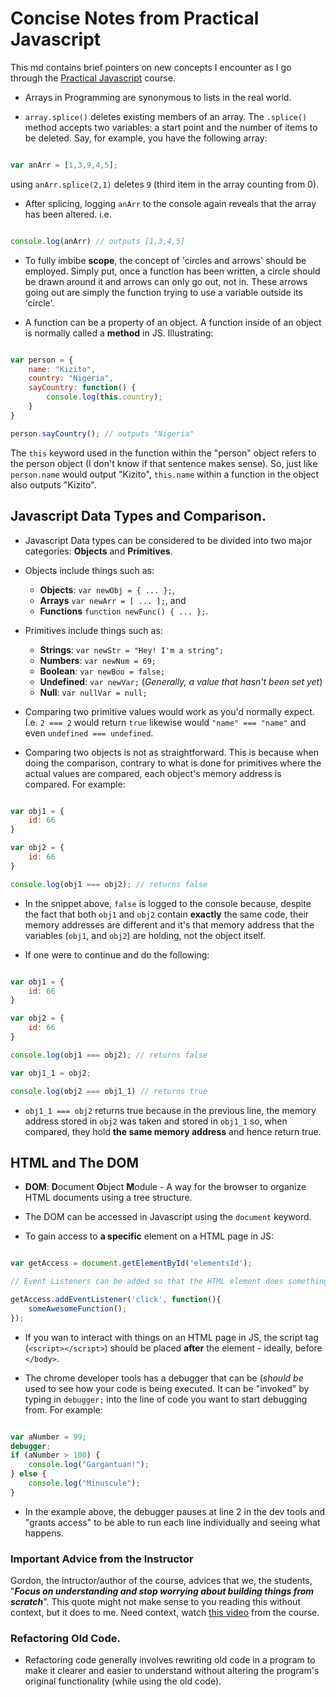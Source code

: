 # Concise Notes from Practical Javascript

This md contains brief pointers on new concepts I encounter as I go through the [Practical Javascript](https://watchandcode.com/p/practical-javascript) course.

* Arrays in Programming are synonymous to lists in the real world.

* `array.splice()` deletes existing members of an array. The `.splice()` method accepts two variables: a start point and the number of items to be deleted. Say, for example, you have the following array:

```javascript

var anArr = [1,3,9,4,5];

```
  using `anArr.splice(2,1)` deletes `9` (third item in the array counting from 0).

* After splicing, logging `anArr` to the console again reveals that the array has been altered. i.e.

```javascript

console.log(anArr) // outputs [1,3,4,5]

```

* To fully imbibe **scope**, the concept of 'circles and arrows' should be employed. Simply put, once a function has been written, a circle should be drawn around it and arrows can only go out, not in. These arrows going out are simply the function trying to use a variable outside its 'circle'.

* A function can be a property of an object. A function inside of an object is normally called a **method** in JS. Illustrating:  

```javascript

var person = {
	name: "Kizito",
	country: "Nigeria",
	sayCountry: function() {
		console.log(this.country);
	}
}

person.sayCountry(); // outputs "Nigeria"

```

The `this` keyword used in the function within the "person" object refers to the person object (I don't know if that sentence makes sense). So, just like `person.name` would output "Kizito", `this.name` within a function in the object also outputs "Kizito".  

## Javascript Data Types and Comparison.

* Javascript Data types can be considered to be divided into two major categories: **Objects** and **Primitives**.

* Objects include things such as:  
  
  * **Objects**: `var newObj = { ... };`,  
  * **Arrays** `var newArr = [ ... ];`, and  
  * **Functions** `function newFunc() { ... };`.

* Primitives include things such as:  

  * **Strings**: `var newStr = "Hey! I'm a string";`
  * **Numbers**: `var newNum = 69;`
  * **Boolean**: `var newBoo = false;`
  * **Undefined**: `var newVar;` (_Generally, a value that hasn't been set yet_)
  * **Null**: `var nullVar = null;`

* Comparing two primitive values would work as you'd normally expect. I.e. `2 === 2` would return `true` likewise would `"name" === "name"` and even `undefined === undefined`.

* Comparing two objects is not as straightforward. This is because when doing the comparison, contrary to what is done for primitives where the actual values are compared, each object's memory address is compared. For example:  

```javascript

var obj1 = {
	id: 66
}

var obj2 = {
	id: 66
}

console.log(obj1 === obj2); // returns false

```

* In the snippet above, `false` is logged to the console because, despite the fact that both `obj1` and `obj2` contain **exactly** the same code, their memory addresses are different and it's that memory address that the variables (`obj1`, and `obj2`) are holding, not the object itself.

* If one were to continue and do the following:  

```javascript

var obj1 = {
	id: 66
}

var obj2 = {
	id: 66
}

console.log(obj1 === obj2); // returns false

var obj1_1 = obj2; 

console.log(obj2 === obj1_1) // returns true

```

* `obj1_1 === obj2` returns true because in the previous line, the memory address stored in `obj2` was taken and stored in `obj1_1` so, when compared, they hold **the same memory address** and hence return true.

## HTML and The DOM

* **DOM**: **D**ocument **O**bject **M**odule - A way for the browser to organize HTML documents using a tree structure.

* The DOM can be accessed in Javascript using the `document` keyword.

* To gain access to **a specific** element on a HTML page in JS: 

```javascript

var getAccess = document.getElementById('elementsId');

// Event Listeners can be added so that the HTML element does something when something happens to it:

getAccess.addEventListener('click', function(){
	someAwesomeFunction();
});

```

* If you wan to interact with things on an HTML page in JS, the script tag (`<script></script>`) should be placed **after** the element - ideally, before `</body>`.

* The chrome developer tools has a debugger that can be (_should be_ used to see how your code is being executed. It can be "invoked" by typing in `debugger;` into the line of code you want to start debugging from. For example:  

```javascript

var aNumber = 99;
debugger;
if (aNumber > 100) {
	console.log("Gargantuan!");
} else {
	console.log("Minuscule");
}

```

* In the example above, the debugger pauses at line 2 in the dev tools and "grants access" to be able to run each line individually and seeing what happens.

### Important Advice from the Instructor

Gordon, the intructor/author of the course, advices that we, the students, "**_Focus on understanding and stop worrying about building things from scratch_**". This quote might not make sense to you reading this without context, but it does to me. Need context, watch [this video](https://watchandcode.com/courses/practical-javascript/lectures/2292494) from the course.

### Refactoring Old Code.

* Refactoring code generally involves rewriting old code in a program to make it clearer and easier to understand without altering the program's original functionality (while using the old code).